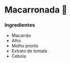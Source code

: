 # Macarronada :spaghetti:

### Ingredientes

- Macarrão
- Alho
- Molho pronto
- Extrato de tomate
- Cebola